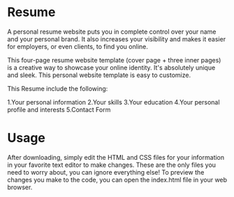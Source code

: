 # Resume
 A personal resume website puts you in complete control over your name and your personal brand. It also increases your visibility and makes it easier for employers, or even clients, to find you online.

This four-page resume website template (cover page + three inner pages) is a creative way to showcase your online identity. It's absolutely unique and sleek. This personal website template is easy to customize. 

This Resume include the following:

1.Your personal information
2.Your skills
3.Your education
4.Your personal profile and interests
5.Contact Form

# Usage
After downloading, simply edit the HTML and CSS files for your information in your favorite text editor to make changes. These are the only files you need to worry about, you can ignore everything else! To preview the changes you make to the code, you can open the index.html file in your web browser.
